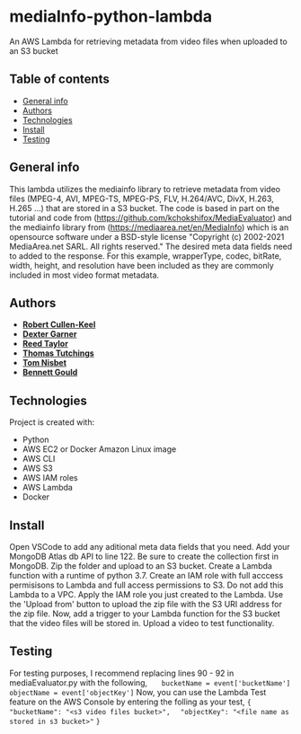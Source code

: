 # mediaInfo-python-lambda

An AWS Lambda for retrieving metadata from video files when uploaded to an S3 bucket
## Table of contents
* [General info](#general-info)
* [Authors](#authors)
* [Technologies](#technologies)
* [Install](#install)
* [Testing](#testing)

## General info
This lambda utilizes the mediainfo library to retrieve metadata from video files (MPEG-4, AVI, MPEG-TS, MPEG-PS, FLV, H.264/AVC, DivX, H.263, H.265 ...) that are stored in a S3 bucket. The code is based in part on the tutorial and code from (https://github.com/kchokshifox/MediaEvaluator) and the mediainfo library from (https://mediaarea.net/en/MediaInfo) which is an opensource software under a BSD-style license "Copyright (c) 2002-2021 MediaArea.net SARL. All rights reserved." The desired meta data fields need to added to the response. For this example, wrapperType, codec, bitRate, width, height, and resolution have been included as they are commonly included in most video format metadata. 

## Authors

- [**Robert Cullen-Keel**](https://github.com/motoroboto)
- [**Dexter Garner**](https://github.com/johndexteriv)
- [**Reed Taylor**](https://github.com/reedtlr)
- [**Thomas Tutchings**](https://github.com/tutchings)
- [**Tom Nisbet**](https://github.com/TRNisbet)
- [**Bennett Gould**](https://github.com/bpgould)

	
## Technologies
Project is created with:
* Python
* AWS EC2 or Docker Amazon Linux image
* AWS CLI
* AWS S3
* AWS IAM roles
* AWS Lambda
* Docker

## Install
Open VSCode to add any aditional meta data fields that you need. Add your MongoDB Atlas db API to line 122. Be sure to create the collection first in MongoDB. Zip the folder and upload to an S3 bucket. Create a Lambda function with a runtime of python 3.7. Create an IAM role with full acccess permisisons to Lambda and full access permissions to S3. Do not add this Lambda to a VPC. Apply the IAM role you just created to the Lambda. Use the 'Upload from' button to upload the zip file with the S3 URI address for the zip file. Now, add a trigger to your Lambda function for the S3 bucket that the video files will be stored in. Upload a video to test functionality. 


## Testing
For testing purposes, I recommend replacing lines 90 - 92 in mediaEvaluator.py with the following, 
```   bucketName = event['bucketName']```
```   objectName = event['objectKey'] ```
Now, you can use the Lambda Test feature on the AWS Console by entering the folling as your test,
```{```
```  "bucketName": "<s3 video files bucket>",```
```  "objectKey": "<file name as stored in s3 bucket>"```
```}```  